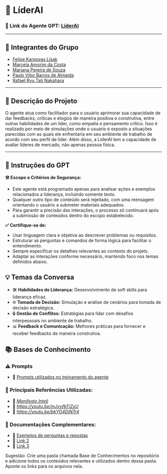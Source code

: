 # **🚀 LíderAI**

### **🔗 Link do Agente GPT:**  [LíderAI](https://chatgpt.com/g/g-679a778704248191abd4027f7e75c0a2-liderai)

---

## **👥 Integrantes do Grupo**  
- [Felipe Karpovas Lisak](https://github.com/FeLisak)
- [Marcela Amorim da Costa](https://github.com/macosta7)
- [Mariana Pereira de Souza](https://github.com/Mariana-Pereira-de-Souza)
- [Paulo Vitor Barros de Almeida](https://github.com/pvitoralmeida)
- [Rafael Ryu Tati Nakahara](https://github.com/Rafael-Ryu)

---

## **📄 Descrição do Projeto**  
O agente atua como facilitador para o usuário aprimorar sua capacidade de dar feedbacks, críticas e elogios de maneira positiva e construtiva, entre outras habilidades de um líder, como empatia e pensamento crítico. Isso é realizado por meio de simulações onde o usuário é exposto a situações parecidas com as quais ele enfrentaria em seu ambiente de trabalho de acordo com seu perfil de líder. Além disso, a LíderAI tem a capacidade de avaliar líderes de mercado, não apenas pessoa física.


---

## **🤖 Instruções do GPT** 

 **🛠️ Escopo e Critérios de Segurança:** 
- Este agente está programado apenas para analisar ações e exemplos relacionados a liderança, incluindo somente texto. 
- Qualquer outro tipo de conteúdo será rejeitado, com uma mensagem orientando o usuário a submeter materiais adequados. 
- Para garantir a precisão das interações, o processo só continuará após a submissão de conteúdos dentro do escopo estabelecido.
  
 **✅ Certifique-se de:**

- Usar linguagem clara e objetiva ao descrever problemas ou requisitos.
- Estruturar as perguntas e comandos de forma lógica para facilitar o entendimento.
- Sempre especificar os detalhes relevantes ao contexto do projeto.
- Adaptar as interações conforme necessário, mantendo foco nos temas definidos abaixo.
 
 
## **💡 Temas da Conversa**

- 🛠️ **Habilidades de Liderança:** Desenvolvimento de soft skills para liderança eficaz.
- 🌐 **Tomada de Decisão:** Simulação e análise de cenários para tomada de decisão estratégica.
- 🔒 **Gestão de Conflitos:** Estratégias para lidar com desafios interpessoais no ambiente de trabalho.
- 📊 **Feedback e Comunicação:** Melhores práticas para fornecer e receber feedbacks de maneira construtiva.


## **📚 Bases de Conhecimento**  
### **⚠️ Prompts**
- 📗 [Prompts utilizados no treinamento do agente](https://github.com/macosta7/4mesa5/blob/main/prompts.txt)

### **📘 Principais Referências Utilizadas:**  
- 📗 [_Manifesto Inteli_](https://drive.google.com/file/d/1gzboXJCmx6lv_rKqBi8wvm27idXi__N0/view?usp=sharing)  
- 📙 _https://youtu.be/mJvyfbTiZxU_  
- 📕 _https://youtu.be/bkYG4DjN7r4_  

### **📖 Documentações Complementares:**  
- 🔗 [Exemplos de perguntas e repostas](https://drive.google.com/file/d/1xM9iNbClbjAHAhz0B8PrKFhgCiIu-RLk/view?usp=sharing)  
- 🔗 [Link 2](#)  
- 🔗 [Link 3](#)  


Sugestão: Crie uma pasta chamada Base de Conhecimentos no repositório e adicione todos os conteúdos relevantes e utilizados dentro dessa pasta. Aponte os links para os arquivos nela.


